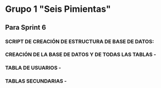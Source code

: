 # **Grupo 1 "Seis Pimientas"**

## **Para Sprint 6**

### SCRIPT DE CREACIÓN DE ESTRUCTURA DE BASE DE DATOS:



### CREACIÓN DE LA BASE DE DATOS Y DE TODAS LAS TABLAS - 



### TABLA DE USUARIOS - 



### TABLAS SECUNDARIAS - 

